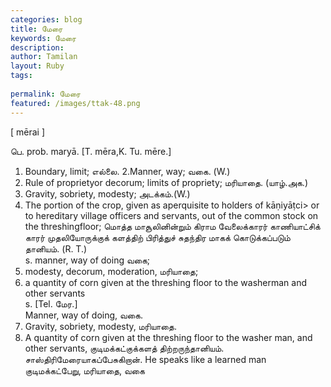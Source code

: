 ```yaml
---
categories: blog
title: மேரை
keywords: மேரை
description: 
author: Tamilan
layout: Ruby
tags: 
 
permalink: மேரை
featured: /images/ttak-48.png
---
```

  
[ mērai ]  
  
பெ. prob. maryā. [T. mēra,K. Tu. mēre.]  
1. Boundary, limit; எல்லை. 2.Manner, way; வகை. (W.)   
3. Rule of proprietyor decorum; limits of propriety; மரியாதை. (யாழ்.அக.)   
4. Gravity, sobriety, modesty; அடக்கம்.(W.)   
5. The portion of the crop, given as aperquisite to holders of kāṇiyāṭci> or to hereditary village officers and servants, out of the common stock on the threshingfloor; மொத்த மாசூலினின்றும் கிராம வேலைக்காரர் காணியாட்சிக் காரர் முதலியோருக்குக் களத்திற் பிரித்துச் சுதந்திர மாகக் கொடுக்கப்படும் தானியம். (R. T.)  
s. manner, way of doing வகை;   
2. modesty, decorum, moderation, மரியாதை;   
3. a quantity of corn given at the threshing floor to the washerman and other servants  
s. [Tel. மேர.]  
Manner, way of doing, வகை.   
2. Gravity, sobriety, modesty, மரியாதை.   
3. A quantity of corn given at the threshing floor to the washer man, and other servants, குடிமக்கட்குக்களத் திற்றருந்தானியம். சாஸ்திரிமேரையாகப்பேசுகிறான். He speaks like a learned man  
குடிமக்கட்பேறு, மரியாதை, வகை